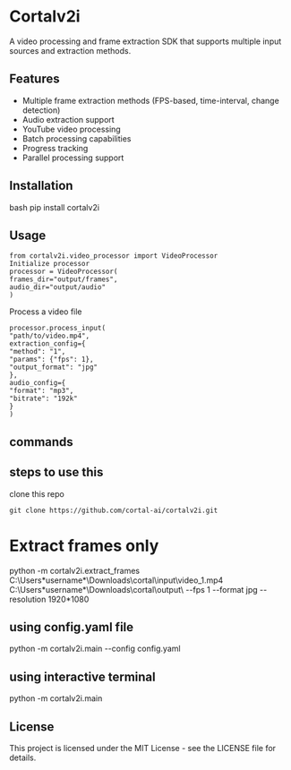# Cortalv2i

A video processing and frame extraction SDK that supports multiple input sources and extraction methods.

## Features

- Multiple frame extraction methods (FPS-based, time-interval, change detection)
- Audio extraction support
- YouTube video processing
- Batch processing capabilities
- Progress tracking
- Parallel processing support

## Installation

bash
pip install cortalv2i
## Usage
```
from cortalv2i.video_processor import VideoProcessor
Initialize processor
processor = VideoProcessor(
frames_dir="output/frames",
audio_dir="output/audio"
)
```

Process a video file

```
processor.process_input(
"path/to/video.mp4",
extraction_config={
"method": "1",
"params": {"fps": 1},
"output_format": "jpg"
},
audio_config={
"format": "mp3",
"bitrate": "192k"
}
)
```

## commands

## steps to use this
clone this repo 
```
git clone https://github.com/cortal-ai/cortalv2i.git
```

# Extract frames only
python -m cortalv2i.extract_frames C:\Users\*username*\Downloads\cortal\input\video_1.mp4 C:\Users\*username*\Downloads\cortal\output\ --fps 1 --format jpg --resolution 1920*1080

## using config.yaml file
python -m cortalv2i.main --config config.yaml

## using interactive terminal
python -m cortalv2i.main

## License

This project is licensed under the MIT License - see the LICENSE file for details.
